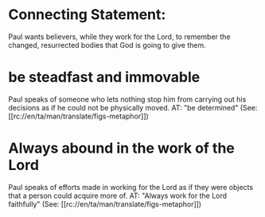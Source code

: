 # Connecting Statement:

Paul wants believers, while they work for the Lord, to remember the changed, resurrected bodies that God is going to give them.

# be steadfast and immovable

Paul speaks of someone who lets nothing stop him from carrying out his decisions as if he could not be physically moved. AT: "be determined" (See: [[rc://en/ta/man/translate/figs-metaphor]])

# Always abound in the work of the Lord

Paul speaks of efforts made in working for the Lord as if they were objects that a person could acquire more of. AT: "Always work for the Lord faithfully" (See: [[rc://en/ta/man/translate/figs-metaphor]])

